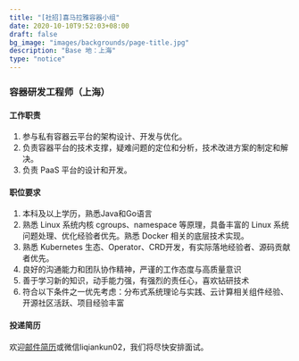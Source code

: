 ```yaml
---
title: "[社招]喜马拉雅容器小组"
date: 2020-10-10T9:52:03+08:00
draft: false
bg_image: "images/backgrounds/page-title.jpg"
description: "Base 地：上海"
type: "notice"
---
```


### 容器研发工程师（上海）

#### 工作职责

1. 参与私有容器云平台的架构设计、开发与优化。
2. 负责容器平台的技术支撑，疑难问题的定位和分析，技术改进方案的制定和解决。
3. 负责 PaaS 平台的设计和开发。


#### 职位要求

1. 本科及以上学历，熟悉Java和Go语言
2. 熟悉 Linux 系统内核 cgroups、namespace 等原理，具备丰富的 Linux 系统问题处理、优化经验者优先。熟悉 Docker 相关的底层技术实现。
3.  熟悉 Kubernetes 生态、Operator、CRD开发，有实际落地经验者、源码贡献者优先。
4. 良好的沟通能力和团队协作精神，严谨的工作态度与高质量意识
5. 善于学习新的知识，动手能力强，有强烈的责任心，喜欢钻研技术
6. 符合以下条件之一优先考虑：分布式系统理论与实践、云计算相关组件经验、开源社区活跃、项目经验丰富


#### 投递简历

欢迎[邮件简历](mailto:bert.li@ximalaya.com)或微信liqiankun02，我们将尽快安排面试。
